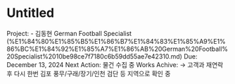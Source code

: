 # Untitled

Project: - 김동현 German Football Specialist (%E1%84%80%E1%85%B5%E1%86%B7%E1%84%83%E1%85%A9%E1%86%BC%E1%84%92%E1%85%A7%E1%86%AB%20German%20Football%20Specialist%2010be98ce7f7180c6b59dd55ae7e42310.md)
Due: December 13, 2024
Next Action: 물건 수집 중
Works Achive: → 고객과 재연락 후 다시 한번 김포 풍무/구래/장기/인천 검단 등 지역으로 확인 중
